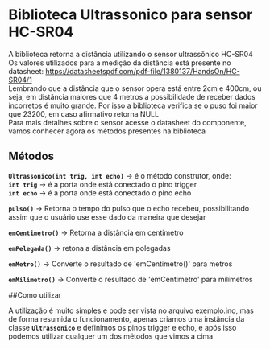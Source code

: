 # Biblioteca Ultrassonico para sensor HC-SR04

A biblioteca retorna a distância utilizando o sensor ultrassônico HC-SR04  
Os valores utilizados para a medição da distância está presente no datasheet: https://datasheetspdf.com/pdf-file/1380137/HandsOn/HC-SR04/1  
Lembrando que a distância que o sensor opera está entre 2cm e 400cm, ou seja, em distância maiores que 4 metros a possibilidade de receber dados incorretos é muito grande. Por isso a biblioteca verifica se o puso foi maior que 23200, em caso afirmativo retorna NULL  
Para mais detalhes sobre o sensor acesse o datasheet do componente, vamos conhecer agora os métodos presentes na biblioteca  
## Métodos

**`Ultrassonico(int trig, int echo)`** -> é o método construtor, onde:  
	**`int trig`** -> é a porta onde está conectado o pino trigger  
	**`int echo`** -> é a porta onde está conectado o pino echo  

**`pulso()`** -> Retorna o tempo do pulso que o echo recebeu, possibilitando assim que o usuário use esse dado da maneira que desejar  

**`emCentimetro()`** -> Retorna a distância em centimetro  

**`emPelegada()`** -> retona a distância em polegadas  

**`emMetro()`** -> Converte o resultado de 'emCentimetro()' para metros  

**`emMilimetro()`** -> Converte o resultado de 'emCentimetro' para milímetros  

##Como utilizar 

A utilização é muito simples e pode ser vista no arquivo exemplo.ino, mas de forma resumida o funcionamento, apenas criamos uma instância da classe **`Ultrassonico`** e definimos os pinos trigger e echo, e após isso podemos utilizar qualquer um dos métodos que vimos a cima

